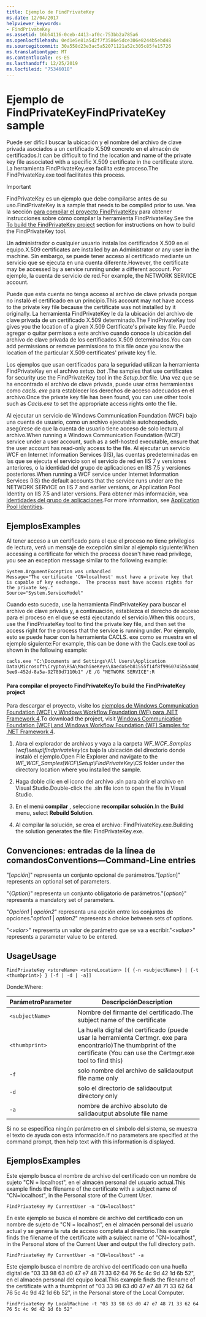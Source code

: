 ```yaml
---
title: Ejemplo de FindPrivateKey
ms.date: 12/04/2017
helpviewer_keywords:
- FindPrivateKey
ms.assetid: 16b54116-0ceb-4413-af0c-753bb2a785a6
ms.openlocfilehash: 0ed1e5e81a5d2f7f3586e5dce306e8244b5ebd48
ms.sourcegitcommit: 30a558d23e3ac5a52071121a52c305c85fe15726
ms.translationtype: MT
ms.contentlocale: es-ES
ms.lasthandoff: 12/25/2019
ms.locfileid: "75346018"
---
```

# <a name="findprivatekey-sample"></a><span data-ttu-id="95d85-102">Ejemplo de FindPrivateKey</span><span class="sxs-lookup"><span data-stu-id="95d85-102">FindPrivateKey sample</span></span>

<span data-ttu-id="95d85-103">Puede ser difícil buscar la ubicación y el nombre del archivo de clave privada asociados a un certificado X.509 concreto en el almacén de certificados.</span><span class="sxs-lookup"><span data-stu-id="95d85-103">It can be difficult to find the location and name of the private key file associated with a specific X.509 certificate in the certificate store.</span></span> <span data-ttu-id="95d85-104">La herramienta FindPrivateKey.exe facilita este proceso.</span><span class="sxs-lookup"><span data-stu-id="95d85-104">The FindPrivateKey.exe tool facilitates this process.</span></span>

> [!IMPORTANT]
> <span data-ttu-id="95d85-105">FindPrivateKey es un ejemplo que debe compilarse antes de su uso.</span><span class="sxs-lookup"><span data-stu-id="95d85-105">FindPrivateKey is a sample that needs to be compiled prior to use.</span></span> <span data-ttu-id="95d85-106">Vea la sección [para compilar el proyecto FindPrivateKey](#to-build-the-findprivatekey-project) para obtener instrucciones sobre cómo compilar la herramienta FindPrivateKey.</span><span class="sxs-lookup"><span data-stu-id="95d85-106">See the [To build the FindPrivateKey project](#to-build-the-findprivatekey-project) section for instructions on how to build the FindPrivateKey tool.</span></span>

<span data-ttu-id="95d85-107">Un administrador o cualquier usuario instala los certificados X.509 en el equipo.</span><span class="sxs-lookup"><span data-stu-id="95d85-107">X.509 certificates are installed by an Administrator or any user in the machine.</span></span> <span data-ttu-id="95d85-108">Sin embargo, se puede tener acceso al certificado mediante un servicio que se ejecuta en una cuenta diferente.</span><span class="sxs-lookup"><span data-stu-id="95d85-108">However, the certificate may be accessed by a service running under a different account.</span></span> <span data-ttu-id="95d85-109">Por ejemplo, la cuenta de servicio de red.</span><span class="sxs-lookup"><span data-stu-id="95d85-109">For example, the NETWORK SERVICE account.</span></span>

<span data-ttu-id="95d85-110">Puede que esta cuenta no tenga acceso al archivo de clave privada porque no instaló el certificado en un principio.</span><span class="sxs-lookup"><span data-stu-id="95d85-110">This account may not have access to the private key file because the certificate was not installed by it originally.</span></span> <span data-ttu-id="95d85-111">La herramienta FindPrivateKey le da la ubicación del archivo de clave privada de un certificado X.509 determinado.</span><span class="sxs-lookup"><span data-stu-id="95d85-111">The FindPrivateKey tool gives you the location of a given X.509 Certificate's private key file.</span></span> <span data-ttu-id="95d85-112">Puede agregar o quitar permisos a este archivo cuando conoce la ubicación del archivo de clave privada de los certificados X.509 determinados.</span><span class="sxs-lookup"><span data-stu-id="95d85-112">You can add permissions or remove permissions to this file once you know the location of the particular X.509 certificates' private key file.</span></span>

<span data-ttu-id="95d85-113">Los ejemplos que usan certificados para la seguridad utilizan la herramienta FindPrivateKey en el archivo *setup. bat* .</span><span class="sxs-lookup"><span data-stu-id="95d85-113">The samples that use certificates for security use the FindPrivateKey tool in the *Setup.bat* file.</span></span> <span data-ttu-id="95d85-114">Una vez que se ha encontrado el archivo de clave privada, puede usar otras herramientas como *cacls. exe* para establecer los derechos de acceso adecuados en el archivo.</span><span class="sxs-lookup"><span data-stu-id="95d85-114">Once the private key file has been found, you can use other tools such as *Cacls.exe* to set the appropriate access rights onto the file.</span></span>

<span data-ttu-id="95d85-115">Al ejecutar un servicio de Windows Communication Foundation (WCF) bajo una cuenta de usuario, como un archivo ejecutable autohospedado, asegúrese de que la cuenta de usuario tiene acceso de solo lectura al archivo.</span><span class="sxs-lookup"><span data-stu-id="95d85-115">When running a Windows Communication Foundation (WCF) service under a user account, such as a self-hosted executable, ensure that the user account has read-only access to the file.</span></span> <span data-ttu-id="95d85-116">Al ejecutar un servicio WCF en Internet Information Services (IIS), las cuentas predeterminadas en las que se ejecuta el servicio son el servicio de red en IIS 7 y versiones anteriores, o la identidad del grupo de aplicaciones en IIS 7,5 y versiones posteriores.</span><span class="sxs-lookup"><span data-stu-id="95d85-116">When running a WCF service under Internet Information Services (IIS) the default accounts that the service runs under are the NETWORK SERVICE on IIS 7 and earlier versions, or Application Pool Identity on IIS 7.5 and later versions.</span></span> <span data-ttu-id="95d85-117">Para obtener más información, vea [identidades del grupo de aplicaciones](/iis/manage/configuring-security/application-pool-identities).</span><span class="sxs-lookup"><span data-stu-id="95d85-117">For more information, see [Application Pool Identities](/iis/manage/configuring-security/application-pool-identities).</span></span>

## <a name="examples"></a><span data-ttu-id="95d85-118">Ejemplos</span><span class="sxs-lookup"><span data-stu-id="95d85-118">Examples</span></span>

<span data-ttu-id="95d85-119">Al tener acceso a un certificado para el que el proceso no tiene privilegios de lectura, verá un mensaje de excepción similar al ejemplo siguiente:</span><span class="sxs-lookup"><span data-stu-id="95d85-119">When accessing a certificate for which the process doesn't have read privilege, you see an exception message similar to the following example:</span></span>

```output
System.ArgumentException was unhandled
Message="The certificate 'CN=localhost' must have a private key that is capable of key exchange.  The process must have access rights for the private key."
Source="System.ServiceModel"
```

<span data-ttu-id="95d85-120">Cuando esto suceda, use la herramienta FindPrivateKey para buscar el archivo de clave privada y, a continuación, establezca el derecho de acceso para el proceso en el que se está ejecutando el servicio.</span><span class="sxs-lookup"><span data-stu-id="95d85-120">When this occurs, use the FindPrivateKey tool to find the private key file, and then set the access right for the process that the service is running under.</span></span> <span data-ttu-id="95d85-121">Por ejemplo, esto se puede hacer con la herramienta CACLS. exe como se muestra en el ejemplo siguiente:</span><span class="sxs-lookup"><span data-stu-id="95d85-121">For example, this can be done with the Cacls.exe tool as shown in the following example:</span></span>

```console
cacls.exe "C:\Documents and Settings\All Users\Application Data\Microsoft\Crypto\RSA\MachineKeys\8aeda5eb81555f14f8f9960745b5a40d_38f7de48-5ee9-452d-8a5a-92789d7110b1" /E /G "NETWORK SERVICE":R
```

#### <a name="to-build-the-findprivatekey-project"></a><span data-ttu-id="95d85-122">Para compilar el proyecto FindPrivateKey</span><span class="sxs-lookup"><span data-stu-id="95d85-122">To build the FindPrivateKey project</span></span>

<span data-ttu-id="95d85-123">Para descargar el proyecto, visite los [ejemplos de Windows Communication Foundation (WCF) y Windows Workflow Foundation (WF) para .NET Framework 4](https://www.microsoft.com/download/details.aspx?id=21459).</span><span class="sxs-lookup"><span data-stu-id="95d85-123">To download the project, visit [Windows Communication Foundation (WCF) and Windows Workflow Foundation (WF) Samples for .NET Framework 4](https://www.microsoft.com/download/details.aspx?id=21459).</span></span>

1. <span data-ttu-id="95d85-124">Abra el explorador de archivos y vaya a la carpeta *WF_WCF_Samples \wcf\setup\findprivatekey\cs* bajo la ubicación del directorio donde instaló el ejemplo.</span><span class="sxs-lookup"><span data-stu-id="95d85-124">Open File Explorer and navigate to the *WF_WCF_Samples\WCF\Setup\FindPrivateKey\CS* folder under the directory location where you installed the sample.</span></span>

2. <span data-ttu-id="95d85-125">Haga doble clic en el icono del archivo .sln para abrir el archivo en Visual Studio.</span><span class="sxs-lookup"><span data-stu-id="95d85-125">Double-click the .sln file icon to open the file in Visual Studio.</span></span>

3. <span data-ttu-id="95d85-126">En el menú **compilar** , seleccione **recompilar solución**.</span><span class="sxs-lookup"><span data-stu-id="95d85-126">In the **Build** menu, select **Rebuild Solution**.</span></span>

4. <span data-ttu-id="95d85-127">Al compilar la solución, se crea el archivo: FindPrivateKey.exe.</span><span class="sxs-lookup"><span data-stu-id="95d85-127">Building the solution generates the file: FindPrivateKey.exe.</span></span>

## <a name="conventionscommand-line-entries"></a><span data-ttu-id="95d85-128">Convenciones: entradas de la línea de comandos</span><span class="sxs-lookup"><span data-stu-id="95d85-128">Conventions—Command-Line entries</span></span>

 <span data-ttu-id="95d85-129">"[*opción*]" representa un conjunto opcional de parámetros.</span><span class="sxs-lookup"><span data-stu-id="95d85-129">"[*option*]" represents an optional set of parameters.</span></span>

 <span data-ttu-id="95d85-130">"{*Option*}" representa un conjunto obligatorio de parámetros.</span><span class="sxs-lookup"><span data-stu-id="95d85-130">"{*option*}" represents a mandatory set of parameters.</span></span>

 <span data-ttu-id="95d85-131">"*Opción1* &#124; *opción2*" representa una opción entre los conjuntos de opciones.</span><span class="sxs-lookup"><span data-stu-id="95d85-131">"*option1* &#124; *option2*" represents a choice between sets of options.</span></span>

 <span data-ttu-id="95d85-132">"\<*valor*>" representa un valor de parámetro que se va a escribir.</span><span class="sxs-lookup"><span data-stu-id="95d85-132">"\<*value*>" represents a parameter value to be entered.</span></span>

## <a name="usage"></a><span data-ttu-id="95d85-133">Usage</span><span class="sxs-lookup"><span data-stu-id="95d85-133">Usage</span></span>

```console
FindPrivateKey <storeName> <storeLocation> [{ {-n <subjectName>} | {-t <thumbprint>} } [-f | -d | -a]]
```

<span data-ttu-id="95d85-134">Donde:</span><span class="sxs-lookup"><span data-stu-id="95d85-134">Where:</span></span>

| <span data-ttu-id="95d85-135">Parámetro</span><span class="sxs-lookup"><span data-stu-id="95d85-135">Parameter</span></span>         | <span data-ttu-id="95d85-136">Descripción</span><span class="sxs-lookup"><span data-stu-id="95d85-136">Description</span></span>                                                                       |
|-----------------|-----------------------------------------------------------------------------------|
| `<subjectName>` | <span data-ttu-id="95d85-137">Nombre del firmante del certificado.</span><span class="sxs-lookup"><span data-stu-id="95d85-137">The subject name of the certificate</span></span>                                               |
| `<thumbprint>`  | <span data-ttu-id="95d85-138">La huella digital del certificado (puede usar la herramienta Certmgr. exe para encontrarlo)</span><span class="sxs-lookup"><span data-stu-id="95d85-138">The thumbprint of the certificate (You can use the Certmgr.exe tool to find this)</span></span> |
| `-f`            | <span data-ttu-id="95d85-139">solo nombre del archivo de salida</span><span class="sxs-lookup"><span data-stu-id="95d85-139">output file name only</span></span>                                                             |
| `-d`            | <span data-ttu-id="95d85-140">solo el directorio de salida</span><span class="sxs-lookup"><span data-stu-id="95d85-140">output directory only</span></span>                                                             |
| `-a`            | <span data-ttu-id="95d85-141">nombre de archivo absoluto de salida</span><span class="sxs-lookup"><span data-stu-id="95d85-141">output absolute file name</span></span>                                                         |

<span data-ttu-id="95d85-142">Si no se especifica ningún parámetro en el símbolo del sistema, se muestra el texto de ayuda con esta información.</span><span class="sxs-lookup"><span data-stu-id="95d85-142">If no parameters are specified at the command prompt, then help text with this information is displayed.</span></span>

## <a name="examples"></a><span data-ttu-id="95d85-143">Ejemplos</span><span class="sxs-lookup"><span data-stu-id="95d85-143">Examples</span></span>

<span data-ttu-id="95d85-144">Este ejemplo busca el nombre de archivo del certificado con un nombre de sujeto "CN = localhost", en el almacén personal del usuario actual.</span><span class="sxs-lookup"><span data-stu-id="95d85-144">This example finds the filename of the certificate with a subject name of "CN=localhost", in the Personal store of the Current User.</span></span>

```console
FindPrivateKey My CurrentUser -n "CN=localhost"
```

<span data-ttu-id="95d85-145">En este ejemplo se busca el nombre de archivo del certificado con un nombre de sujeto de "CN = localhost", en el almacén personal del usuario actual y se genera la ruta de acceso completa al directorio.</span><span class="sxs-lookup"><span data-stu-id="95d85-145">This example finds the filename of the certificate with a subject name of "CN=localhost", in the Personal store of the Current User and output the full directory path.</span></span>

```console
FindPrivateKey My CurrentUser -n "CN=localhost" -a
```

<span data-ttu-id="95d85-146">Este ejemplo busca el nombre de archivo del certificado con una huella digital de "03 33 98 63 d0 47 e7 48 71 33 62 64 76 5c 4c 9d 42 1d 6b 52", en el almacén personal del equipo local.</span><span class="sxs-lookup"><span data-stu-id="95d85-146">This example finds the filename of the certificate with a thumbprint of "03 33 98 63 d0 47 e7 48 71 33 62 64 76 5c 4c 9d 42 1d 6b 52", in the Personal store of the Local Computer.</span></span>

```console
FindPrivateKey My LocalMachine -t "03 33 98 63 d0 47 e7 48 71 33 62 64 76 5c 4c 9d 42 1d 6b 52"
```
